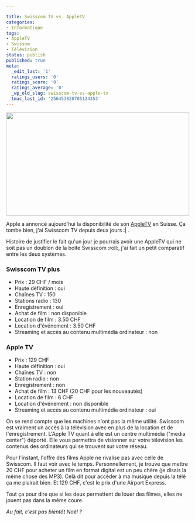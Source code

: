 ```yaml
---

title: Swisscom TV vs. AppleTV
categories:
- Informatique
tags:
- AppleTV
- Swissom
- Télévision
status: publish
published: true
meta:
  _edit_last: '1'
  ratings_users: '0'
  ratings_score: '0'
  ratings_average: '0'
  _wp_old_slug: swisscom-tv-vs-apple-tv
  tmac_last_id: '256453828705124353'
---
```

<img class="alignnone size-full wp-image-2516" title="swisscomTV vs AppleTV" src="https://dlgjp9x71cipk.cloudfront.net/2010/11/swisscomTVAppleTV.png" alt="" width="500" height="281" />

Apple a annoncé aujourd'hui la disponibilité de son <a title="AppleTV sur le site d'Apple" href="https://www.apple.com/chfr/appletv/">AppleTV</a> en Suisse. Ça tombe bien, j'ai Swisscom TV depuis deux jours :| .

Histoire de justifier le fait qu'un jour je pourrais avoir une AppleTV qui ne soit pas un doublon de la boîte Swisscom :roll:, j'ai fait un petit comparatif entre les deux systèmes.

<!--more-->
<h3>Swisscom TV plus</h3>
<ul>
	<li>Prix : 29 CHF / mois</li>
	<li>Haute définition : oui</li>
	<li>Chaînes TV : 150</li>
	<li>Stations radio : 130</li>
	<li>Enregistrement : oui</li>
	<li>Achat de film : non disponible</li>
	<li>Location de film : 3.50 CHF</li>
	<li>Location d'événement : 3.50 CHF</li>
	<li>Streaming et accès au contenu multimédia ordinateur : non</li>
</ul>
<h3>Apple TV</h3>
<ul>
	<li>Prix : 129 CHF</li>
	<li>Haute définition : oui</li>
	<li>Chaînes TV : non</li>
	<li>Station radio : non</li>
	<li>Enregistrement : non</li>
	<li>Achat de film : 13 CHF (20 CHF pour les nouveautés)</li>
	<li>Location de film : 6 CHF</li>
	<li>Location d'événement : non disponible</li>
	<li>Streaming et accès au contenu multimédia ordinateur : oui</li>
</ul>
On se rend compte que les machines n'ont pas la même utilité. Swisscom est vraiment un accès à la télévision avec en plus de la location et de l'enregistrement. L'Apple TV quant à elle est un centre multimédia ("media center") déporté. Elle vous permettra de visionner sur votre télévision les contenus des ordinateurs qui se trouvent sur votre réseau.

Pour l'instant, l'offre des films Apple ne rivalise pas avec celle de Swisscom. Il faut voir avec le temps. Personnellement, je trouve que mettre 20 CHF pour acheter un film en format digital est un peu chère (je disais la même chose des MP3). Celà dit pour accéder à ma musique depuis la télé ça me plairait bien. Et 129 CHF, c'est le prix d'une Airport Express.

Tout ça pour dire que si les deux permettent de louer des filmes, elles ne jouent pas dans la même coure.

<em>Au fait, c'est pas bientôt Noël ?</em>
